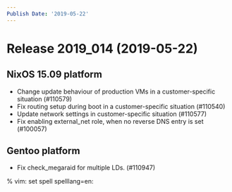 ```yaml
---
Publish Date: '2019-05-22'
---
```


# Release 2019_014 (2019-05-22)

## NixOS 15.09 platform

- Change update behaviour of production VMs in a customer-specific situation (#110579)
- Fix routing setup during boot in a customer-specific situation (#110540)
- Update network settings in customer-specific situation (#110577)
- Fix enabling external_net role, when no reverse DNS entry is set (#100057)

## Gentoo platform

- Fix check_megaraid for multiple LDs. (#110947)

% vim: set spell spelllang=en:
